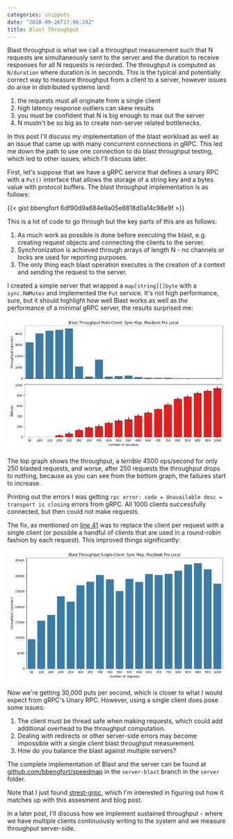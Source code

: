 ```yaml
---
categories: snippets
date: "2018-09-26T17:06:24Z"
title: Blast Throughput
---
```


Blast throughput is what we call a throughput measurement such that N requests are simultaneously sent to the server and the duration to receive responses for all N requests is recorded. The throughput is computed as `N/duration` where duration is in seconds. This is the typical and potentially correct way to measure throughput from a client to a server, however issues do arise in distributed systems land:

1. the requests must all originate from a single client
2. high latency response outliers can skew results
3. you must be confident that N is big enough to max out the server
4. N mustn't be so big as to create non-server related bottlenecks.

In this post I'll discuss my implementation of the blast workload as well as an issue that came up with many concurrent connections in gRPC. This led me down the path to use one connection to do blast throughput testing, which led to other issues, which I'll discuss later.

First, let's suppose that we have a gRPC service that defines a unary RPC with a `Put()`  interface that allows the storage of a string key and a bytes value with protocol buffers. The blast throughput implementation is as follows:

{{< gist bbengfort 6df90d9a684e9a05e8818d0a14c98e9f >}}

This is a lot of code to go through but the key parts of this are as follows:

1. As much work as possible is done before executing the blast, e.g. creating request objects and connecting the clients to the server.
2. Synchronization is achieved through arrays of length N - no channels or locks are used for reporting purposes.
3. The only thing each blast operation executes is the creation of a context and sending the request to the server.

I created a simple server that wrapped a `map[string][]byte` with a `sync.RWMutex` and implemented the `Put` service. It's not high performance, sure, but it should highlight how well Blast works as well as the performance of a minimal gRPC server, the results surprised me:

![Multi-Client Blast Results](/images/2018-09-26-blast-syncmap-mc.png)

The top graph shows the throughput, a _terrible_ 4500 ops/second for only 250 blasted requests, and worse, after 250 requests the throughput drops to nothing, because as you can see from the bottom graph, the failures start to increase.

Printing out the errors I was getting `rpc error: code = Unavailable desc = transport is closing` errors from gRPC. All 1000 clients successfully connected, but then could not make requests.

The fix, as mentioned on [line 41](https://gist.github.com/bbengfort/6df90d9a684e9a05e8818d0a14c98e9f#file-bench-go-L41) was to replace the client per request with a single client (or possible a handful of clients that are used in a round-robin fashion by each request). This improved things significantly:

![Single-Client Blast Results](/images/2018-09-26-blast-syncmap-sc.png)

Now we're getting 30,000 puts per second, which is closer to what I would expect from gRPC's Unary RPC. However, using a single client does pose some issues:

1. The client must be thread safe when making requests, which could add additional overhead to the throughput computation.
2. Dealing with redirects or other server-side errors may become impossible with a single client blast throughput measurement.
3. How do you balance the blast against multiple servers?

The complete implementation of Blast and the server can be found at [github.com/bbengfort/speedmap](https://github.com/bbengfort/speedmap/tree/server-blast) in the `server-blast` branch in the `server` folder.

Note that I just found [strest-grpc](https://hub.docker.com/r/buoyantio/strest-grpc/), which I'm interested in figuring out how it matches up with this assesment and blog post.

In a later post, I'll discuss how we implement sustained throughput - where we have multiple clients continuously writing to the system and we measure throughput server-side.
